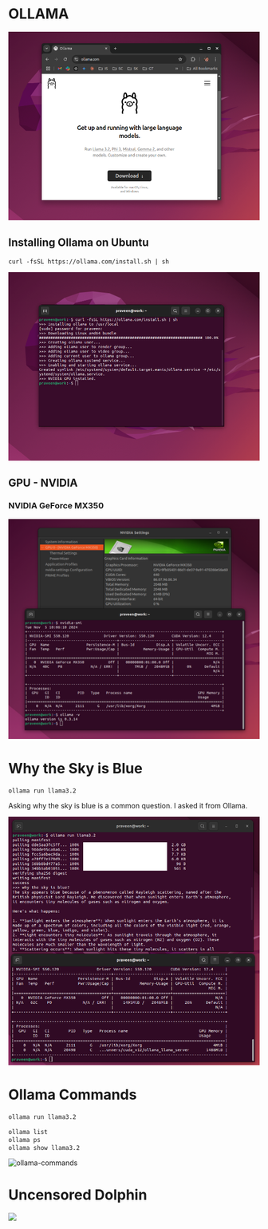 # OLLAMA

![OLLAMA](ollama.png)

## Installing Ollama on Ubuntu

```
curl -fsSL https://ollama.com/install.sh | sh
```

![ollama-install](ollama-install.png)

## GPU - NVIDIA

### NVIDIA GeForce MX350

![ollama-gpu](gpu.png)

# Why the Sky is Blue

```
ollama run llama3.2
```

Asking why the sky is blue is a common question. I asked it from Ollama.

![sky](sky-blue.png)

# Ollama Commands

```
ollama run llama3.2
````

```
ollama list
ollama ps
ollama show llama3.2
```

![ollama-commands](commands.png)

# Uncensored Dolphin

![](dolphin.png)
